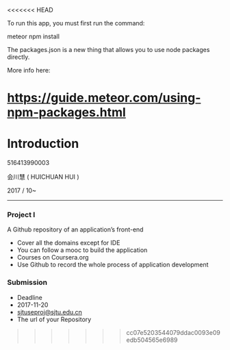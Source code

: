 <<<<<<< HEAD

To run this app, you must first run the command:

meteor npm install



The packages.json is a new thing that allows you to use node packages directly. 
 
More info here:

https://guide.meteor.com/using-npm-packages.html
=======
Introduction
============
516413990003

会川慧 ( HUICHUAN HUI )

2017 / 10~

------------
### Project I
A Github repository of an application’s front-end
- Cover all the domains except for IDE
- You can follow a mooc to build the application
- Courses on Coursera.org
- Use Github to record the whole process of application development
### Submission
- Deadline
- 2017-11-20
- sjtuseproj@sjtu.edu.cn
- The url of your Repository
>>>>>>> cc07e5203544079ddac0093e09edb504565e6989
